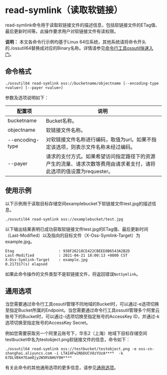 # read-symlink（读取软链接）

read-symlink命令用于读取软链接文件的描述信息，包括软链接文件的ETag值、最后更新时间等。此操作要求用户对软链接文件有读权限。

**说明：** 本文各命令行示例均基于Linux 64位系统，其他系统请将命令开头的./ossutil64替换成对应的Binary名称。详情请参见[命令行工具ossutil快速入门](/intl.zh-CN/快速入门/命令行工具ossutil快速入门.md)。

## 命令格式

```
./ossutil64 read-symlink oss://bucketname/objectname [--encoding-type <value>] [--payer <value>]
```

参数及选项说明如下：

|配置项|说明|
|---|--|
|bucketname|Bucket名称。|
|objectname|软链接文件名称。|
|--encoding-type|对软链接文件名称进行编码，取值为url。如果不指定该选项，则表示文件名称未经过编码。|
|--payer|请求的支付方式。如果希望访问指定路径下的资源产生的流量、请求次数等费用由请求者支付，请将此选项的值设置为requester。|

## 使用示例

以下示例用于读取目标存储空间examplebucket下软链接文件test.jpg的描述信息。

```
./ossutil64 read-symlink oss://examplebucket/test.jpg
```

以下输出结果表明已成功获取软链接文件test.jpg的ETag值、最后更新时间（Last-Modified）以及指向的目标文件（X-Oss-Symlink-Target）为example.jpg。

```
Etag                    : 938F26218CE422CBEEE0B6543A2B2D
Last-Modified           : 2021-04-21 18:00:13 +0800 CST
X-Oss-Symlink-Target    : example.jpg
0.217317(s) elapsed
```

如果此命令操作的文件类型不是软链接文件，将返回错误`NotSymlink`。

## 通用选项

当您需要通过命令行工具ossutil管理不同地域的Bucket时，可以通过-e选项切换至指定Bucket所属的Endpoint。当您需要通过命令行工具ossutil管理多个阿里云账号下的Bucket时，可以通过-i选项切换至指定账号的AccessKey ID，并通过-k选项切换至指定账号的AccessKey Secret。

例如您需要获取另一个阿里云账号下，华东2（上海）地域下目标存储空间testbucket中名为testobject.png软链接文件的信息，命令如下：

```
./ossutil64 read-symlink oss://testbucket/testobject.png -e oss-cn-shanghai.aliyuncs.com -i LTAI4Fw2NbDUCV8zYUzA****  -k 67DLVBkH7EamOjy2W5RVAHUY9H****
```

有关此命令的其他通用选项的更多信息，请参见[通用选项](/intl.zh-CN/常用工具/命令行工具ossutil/查看选项.md)。


